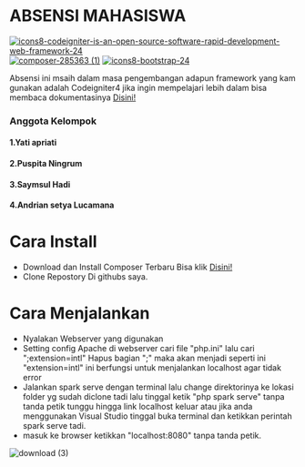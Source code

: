 # ABSENSI MAHASISWA 
[![icons8-codeigniter-is-an-open-source-software-rapid-development-web-framework-24](https://user-images.githubusercontent.com/73217776/151667666-23e9f881-b36d-4b57-806a-862d5e271258.png)](https://codeigniter.com/)
[![composer-285363 (1)](https://user-images.githubusercontent.com/73217776/151667832-1a56d089-d7b2-40b8-9de5-16cae7306f89.png)](https://getcomposer.org/download/)
[![icons8-bootstrap-24](https://user-images.githubusercontent.com/73217776/151667863-d4144714-aa50-4bc6-a60e-bea441ac1d0e.png)](https://getbootstrap.com/)



Absensi ini msaih dalam masa pengembangan adapun framework yang kam gunakan adalah Codeigniter4 jika ingin mempelajari lebih dalam bisa membaca dokumentasinya [Disini!](https://codeigniter.com/user_guide/index.html)
### Anggota Kelompok
#### 1.Yati apriati
#### 2.Puspita Ningrum
#### 3.Saymsul Hadi
#### 4.Andrian setya Lucamana
#
# Cara Install
- Download dan Install Composer Terbaru Bisa klik [Disini!](https://getcomposer.org/download/)
- Clone Repostory Di githubs saya.

# Cara Menjalankan
- Nyalakan Webserver yang digunakan
- Setting config Apache di webserver cari file "php.ini" lalu cari ";extension=intl" Hapus bagian ";" maka akan menjadi seperti ini "extension=intl" ini berfungsi untuk menjalankan localhost agar tidak error
- Jalankan spark serve dengan terminal lalu change direktorinya ke lokasi folder yg sudah diclone tadi lalu tinggal ketik "php spark serve" tanpa tanda petik tunggu hingga link localhost keluar atau jika anda menggunakan Visual Studio tinggal buka terminal dan ketikkan perintah spark serve tadi.
- masuk ke browser ketikkan "localhost:8080" tanpa tanda petik.

![download (3)](https://user-images.githubusercontent.com/73217776/151668667-505ec975-a15d-4018-a0dd-3e444a132f2a.png)

